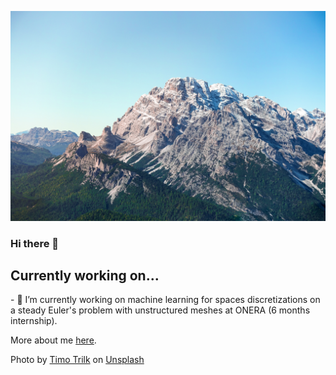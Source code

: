 ![Cover](img/timo-trilk-TVzG6bxHFK4-unsplash.jpg)

### Hi there 👋

## Currently working on...
<h>
- 🔭 I’m currently working on machine learning for spaces discretizations on a steady Euler's problem with unstructured meshes at ONERA (6 months internship). 


More about me <a href="https://martinduguey.github.io/personnalpage/">here</a>.
<!-- - 🌱 I’m currently learning ...
- 👯 I’m looking to collaborate on ...
- 🤔 I’m looking for help with ...
- 💬 Ask me about ...
- 📫 How to reach me: ...
- 😄 Pronouns: ...
- ⚡ Fun fact: ...
-->

Photo by <a href="https://unsplash.com/@tyybone?utm_source=unsplash&utm_medium=referral&utm_content=creditCopyText">Timo Trilk</a> on <a href="https://unsplash.com/t/wallpapers?utm_source=unsplash&utm_medium=referral&utm_content=creditCopyText">Unsplash</a>
  
